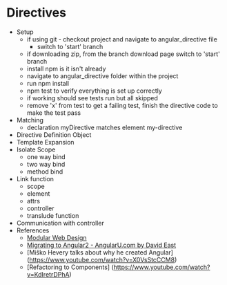 # Directives
* Setup
  - if using git - checkout project and navigate to angular_directive file
    - switch to 'start' branch
  - if downloading zip, from the branch download page switch to 'start' branch
  - install npm is it isn't already
  - navigate to angular_directive folder within the project
  - run npm install
  - npm test to verify everything is set up correctly
  - if working should see tests run but all skipped
  - remove 'x' from test to get a failing test, finish the directive code to make the test pass
* Matching
  - declaration myDirective matches element my-directive
* Directive Definition Object
* Template Expansion
* Isolate Scope
  - one way bind
  - two way bind
  - method bind
* Link function
  - scope
  - element
  - attrs
  - controller
  - translude function
* Communication with controller
* References
  * [Modular Web Design](http://www.amazon.com/Modular-Web-Design-Components-Documentation/dp/0321601351])
  * [Migrating to Angular2 - AngularU.com by David East](https://www.youtube.com/watch?v=KWz7IAm35UM])
  * [Miško Hevery talks about why he created Angular] (https://www.youtube.com/watch?v=X0VsStcCCM8)
  * [Refactoring to Components] (https://www.youtube.com/watch?v=KdIretrDPhA)
